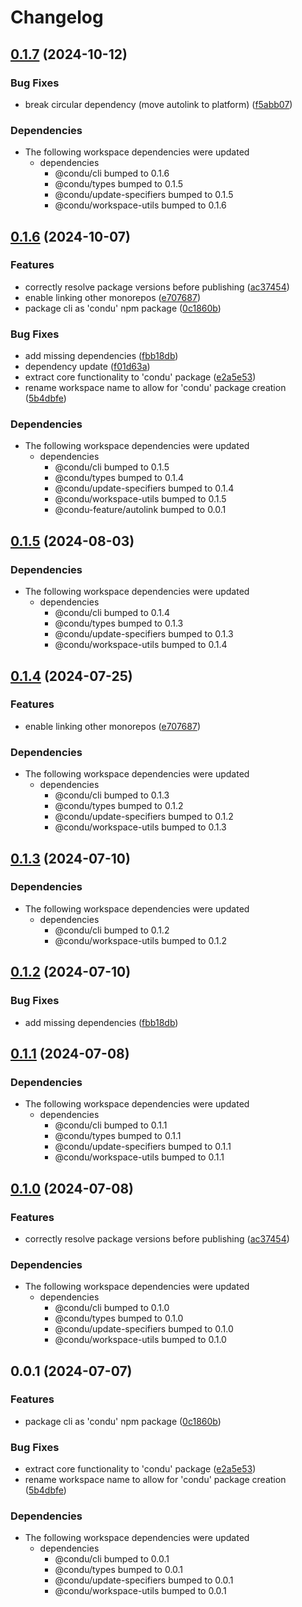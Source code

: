 # Changelog

## [0.1.7](https://github.com/niieani/condu/compare/condu@0.1.6...condu@0.1.7) (2024-10-12)


### Bug Fixes

* break circular dependency (move autolink to platform) ([f5abb07](https://github.com/niieani/condu/commit/f5abb074253a1630535331ce08a78442c3e6e3b2))


### Dependencies

* The following workspace dependencies were updated
  * dependencies
    * @condu/cli bumped to 0.1.6
    * @condu/types bumped to 0.1.5
    * @condu/update-specifiers bumped to 0.1.5
    * @condu/workspace-utils bumped to 0.1.6

## [0.1.6](https://github.com/niieani/condu/compare/condu@0.1.5...condu@0.1.6) (2024-10-07)


### Features

* correctly resolve package versions before publishing ([ac37454](https://github.com/niieani/condu/commit/ac374544ecb35ad3c3f27a830f24276928168306))
* enable linking other monorepos ([e707687](https://github.com/niieani/condu/commit/e707687bd2d5e109bb6d9eb96a9b777eb85e9737))
* package cli as 'condu' npm package ([0c1860b](https://github.com/niieani/condu/commit/0c1860bc4ccc11d89fce8c938f9d5e70d88a9c98))


### Bug Fixes

* add missing dependencies ([fbb18db](https://github.com/niieani/condu/commit/fbb18db9a0e49843d60ed297df3af928a9577880))
* dependency update ([f01d63a](https://github.com/niieani/condu/commit/f01d63a200c71a92319b0c99dd1eeb491376578e))
* extract core functionality to 'condu' package ([e2a5e53](https://github.com/niieani/condu/commit/e2a5e539f7aeaadedd3359d8bf80591f3e4ee258))
* rename workspace name to allow for 'condu' package creation ([5b4dbfe](https://github.com/niieani/condu/commit/5b4dbfe0912ad8d64a227b875d34c39ae5d50959))


### Dependencies

* The following workspace dependencies were updated
  * dependencies
    * @condu/cli bumped to 0.1.5
    * @condu/types bumped to 0.1.4
    * @condu/update-specifiers bumped to 0.1.4
    * @condu/workspace-utils bumped to 0.1.5
    * @condu-feature/autolink bumped to 0.0.1

## [0.1.5](https://github.com/niieani/condu/compare/condu@0.1.4...condu@0.1.5) (2024-08-03)


### Dependencies

* The following workspace dependencies were updated
  * dependencies
    * @condu/cli bumped to 0.1.4
    * @condu/types bumped to 0.1.3
    * @condu/update-specifiers bumped to 0.1.3
    * @condu/workspace-utils bumped to 0.1.4

## [0.1.4](https://github.com/niieani/toolchain/compare/condu@0.1.3...condu@0.1.4) (2024-07-25)


### Features

* enable linking other monorepos ([e707687](https://github.com/niieani/toolchain/commit/e707687bd2d5e109bb6d9eb96a9b777eb85e9737))


### Dependencies

* The following workspace dependencies were updated
  * dependencies
    * @condu/cli bumped to 0.1.3
    * @condu/types bumped to 0.1.2
    * @condu/update-specifiers bumped to 0.1.2
    * @condu/workspace-utils bumped to 0.1.3

## [0.1.3](https://github.com/niieani/toolchain/compare/condu@0.1.2...condu@0.1.3) (2024-07-10)


### Dependencies

* The following workspace dependencies were updated
  * dependencies
    * @condu/cli bumped to 0.1.2
    * @condu/workspace-utils bumped to 0.1.2

## [0.1.2](https://github.com/niieani/toolchain/compare/condu@0.1.1...condu@0.1.2) (2024-07-10)


### Bug Fixes

* add missing dependencies ([fbb18db](https://github.com/niieani/toolchain/commit/fbb18db9a0e49843d60ed297df3af928a9577880))

## [0.1.1](https://github.com/niieani/toolchain/compare/condu@0.1.0...condu@0.1.1) (2024-07-08)


### Dependencies

* The following workspace dependencies were updated
  * dependencies
    * @condu/cli bumped to 0.1.1
    * @condu/types bumped to 0.1.1
    * @condu/update-specifiers bumped to 0.1.1
    * @condu/workspace-utils bumped to 0.1.1

## [0.1.0](https://github.com/niieani/toolchain/compare/condu@0.0.1...condu@0.1.0) (2024-07-08)


### Features

* correctly resolve package versions before publishing ([ac37454](https://github.com/niieani/toolchain/commit/ac374544ecb35ad3c3f27a830f24276928168306))


### Dependencies

* The following workspace dependencies were updated
  * dependencies
    * @condu/cli bumped to 0.1.0
    * @condu/types bumped to 0.1.0
    * @condu/update-specifiers bumped to 0.1.0
    * @condu/workspace-utils bumped to 0.1.0

## 0.0.1 (2024-07-07)


### Features

* package cli as 'condu' npm package ([0c1860b](https://github.com/niieani/toolchain/commit/0c1860bc4ccc11d89fce8c938f9d5e70d88a9c98))


### Bug Fixes

* extract core functionality to 'condu' package ([e2a5e53](https://github.com/niieani/toolchain/commit/e2a5e539f7aeaadedd3359d8bf80591f3e4ee258))
* rename workspace name to allow for 'condu' package creation ([5b4dbfe](https://github.com/niieani/toolchain/commit/5b4dbfe0912ad8d64a227b875d34c39ae5d50959))


### Dependencies

* The following workspace dependencies were updated
  * dependencies
    * @condu/cli bumped to 0.0.1
    * @condu/types bumped to 0.0.1
    * @condu/update-specifiers bumped to 0.0.1
    * @condu/workspace-utils bumped to 0.0.1
